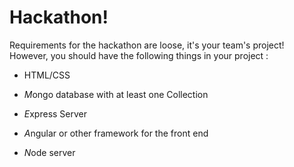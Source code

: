 # Hackathon!

Requirements for the hackathon are loose, it's your team's project! 
However, you should have the following things in your project :

- HTML/CSS

- *M*ongo database with at least one Collection
- *E*xpress Server
- *A*ngular or other framework for the front end
- *N*ode server